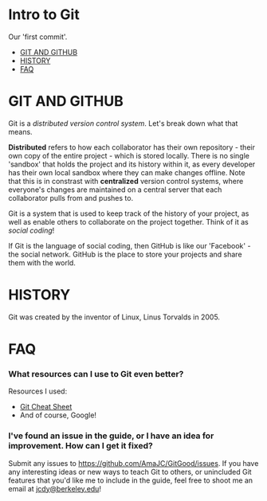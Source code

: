 # Intro to Git
Our 'first commit'.


- [GIT AND GITHUB](#git-and-github)
- [HISTORY](#history)
- [FAQ](#faq)

# GIT AND GITHUB
Git is a *distributed version control system*. Let's break down what that means.

**Distributed** refers to how each collaborator has their own repository - their own copy of the entire project - which is stored locally. There is no single 'sandbox' that holds the project and its history within it, as every developer has their own local sandbox where they can make changes offline.
Note that this is in constrast with **centralized** version control systems, where everyone's changes are maintained on a central server that each collaborator pulls from and pushes to.

Git is a system that is used to keep track of the history of your project, as well as enable others to collaborate on the project together. Think of it as *social coding*!

If Git is the language of social coding, then GitHub is like our 'Facebook' - the social network. GitHub is the place to store your projects and share them with the world.

# HISTORY
Git was created by the inventor of Linux, Linus Torvalds in 2005.

# FAQ

### What resources can I use to Git even better?
Resources I used:
- [Git Cheat Sheet](https://education.github.com/git-cheat-sheet-education.pdf)
- And of course, Google!

### I've found an issue in the guide, or I have an idea for improvement. How can I get it fixed?

Submit any issues to https://github.com/AmaJC/GitGood/issues. 
If you have any interesting ideas or new ways to teach Git to others, or unincluded Git features that you'd like me to include in the guide, feel free to shoot me an email at jcdy@berkeley.edu!